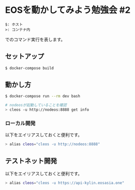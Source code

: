 # EOSを動かしてみよう勉強会 #2

```
$: ホスト
>: コンテナ内
```

でのコマンド実行を表します。

## セットアップ

```bash
$ docker-compose build
```

## 動かし方

```bash
$ docker-compose run --rm dev bash

# nodeosが起動していることを確認
> cleos -u http://nodeos:8888 get info
```

### ローカル開発

以下をエイリアスしておくと便利です。

```bash
> alias cleos="cleos -u http://nodeos:8888"
```

## テストネット開発

以下をエイリアスしておくと便利です。

```bash
> alias cleos="cleos -u https://api-kylin.eosasia.one"
```
